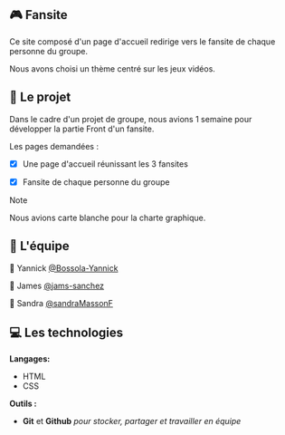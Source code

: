 ## 🎮 Fansite

Ce site composé d'un page d'accueil redirige vers le fansite de chaque personne du groupe.

Nous avons choisi un thème centré sur les jeux vidéos.

## 📓 Le projet 

Dans le cadre d'un projet de groupe, nous avions 1 semaine pour développer la partie Front d'un fansite.

Les pages demandées :

- [x] Une page d'accueil réunissant les 3 fansites

- [x] Fansite de chaque personne du groupe

> [!NOTE]
> Nous avions carte blanche pour la charte graphique.

## 💪 L'équipe 

👤 Yannick [@Bossola-Yannick](https://github.com/bossola-yannick)

👤 James [@jams-sanchez](https://github.com/jams-sanchez)

👤 Sandra [@sandraMassonF](https://github.com/sandraMassonF)

## 💻 Les technologies 

**Langages:**

- HTML
- CSS

**Outils :**

- **Git** et **Github** _pour stocker, partager et travailler en équipe_
